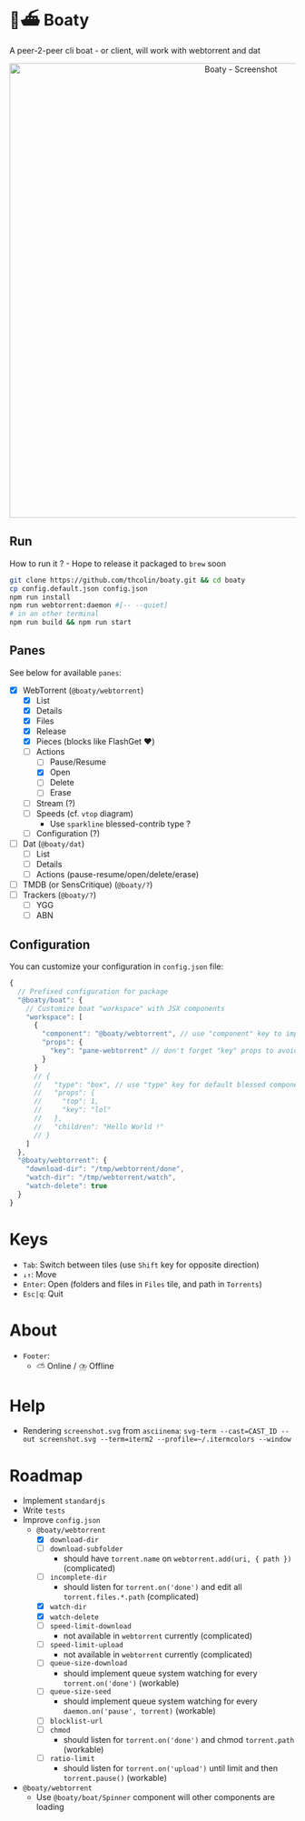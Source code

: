 # 🌊⛴️ Boaty
A peer-2-peer cli boat - or client, will work with webtorrent and dat

<p align="center">
  <img width="800" title="Boaty - Screenshot" src="https://cdn.rawgit.com/thcolin/boaty/master/screenshot.svg">
</p>

## Run
How to run it ? - Hope to release it packaged to `brew` soon
```bash
git clone https://github.com/thcolin/boaty.git && cd boaty
cp config.default.json config.json
npm run install
npm run webtorrent:daemon #[-- --quiet]
# in an other terminal
npm run build && npm run start
```

## Panes
See below for available `panes`:
* [x] WebTorrent (`@boaty/webtorrent`)
  * [x] List
  * [x] Details
  * [x] Files
  * [x] Release
  * [x] Pieces (blocks like FlashGet ❤️)
  * [ ] Actions
    * [ ] Pause/Resume
    * [x] Open
    * [ ] Delete
    * [ ] Erase
  * [ ] Stream (?)
  * [ ] Speeds (cf. `vtop` diagram)
    * Use `sparkline` blessed-contrib type ?
  * [ ] Configuration (?)
* [ ] Dat (`@boaty/dat`)
  * [ ] List
  * [ ] Details
  * [ ] Actions (pause-resume/open/delete/erase)
* [ ] TMDB (or SensCritique) (`@boaty/?`)
* [ ] Trackers (`@boaty/?`)
  * [ ] YGG
  * [ ] ABN

## Configuration
You can customize your configuration in `config.json` file:
```js
{
  // Prefixed configuration for package
  "@boaty/boat": {
    // Customize boat "workspace" with JSX components
    "workspace": [
      {
        "component": "@boaty/webtorrent", // use "component" key to import custom component
        "props": {
          "key": "pane-webtorrent" // don't forget "key" props to avoid warning !
        }
      }
      // {
      //   "type": "box", // use "type" key for default blessed component
      //   "props": {
      //     "top": 1,
      //     "key": "lol"
      //   },
      //   "children": "Hello World !"
      // }
    ]
  },
  "@boaty/webtorrent": {
    "download-dir": "/tmp/webtorrent/done",
    "watch-dir": "/tmp/webtorrent/watch",
    "watch-delete": true
  }
}
```

# Keys
* `Tab`: Switch between tiles (use `Shift` key for opposite direction)
* `↓↑`: Move
* `Enter`: Open (folders and files in `Files` tile, and path in `Torrents`)
* `Esc|q`: Quit

# About
* `Footer`:
  * ⛅ Online / ⛈️ Offline

# Help
* Rendering `screenshot.svg` from `asciinema`: `svg-term --cast=CAST_ID --out screenshot.svg --term=iterm2 --profile=~/.itermcolors --window`

# Roadmap
* Implement `standardjs`
* Write `tests`
* Improve `config.json`
  * `@boaty/webtorrent`
    * [x] `download-dir`
    * [ ] `download-subfolder`
      * should have `torrent.name` on `webtorrent.add(uri, { path })` (complicated)
    * [ ] `incomplete-dir`
      * should listen for `torrent.on('done')` and edit all `torrent.files.*.path` (complicated)
    * [x] `watch-dir`
    * [x] `watch-delete`
    * [ ] `speed-limit-download`
      * not available in `webtorrent` currently (complicated)
    * [ ] `speed-limit-upload`
      * not available in `webtorrent` currently (complicated)
    * [ ] `queue-size-download`
      * should implement queue system watching for every `torrent.on('done')` (workable)
    * [ ] `queue-size-seed`
      * should implement queue system watching for every `daemon.on('pause', torrent)` (workable)
    * [ ] `blocklist-url`
    * [ ] `chmod`
      * should listen for `torrent.on('done')` and chmod `torrent.path` (workable)
    * [ ] `ratio-limit`
      * should listen for `torrent.on('upload')` until limit and then `torrent.pause()` (workable)
* `@boaty/webtorrent`
  * Use `@boaty/boat/Spinner` component will other components are loading
